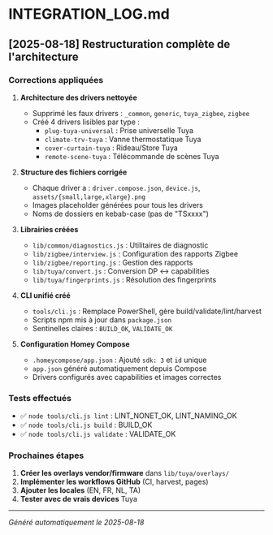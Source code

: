 # INTEGRATION_LOG.md

## [2025-08-18] Restructuration complète de l'architecture

### Corrections appliquées

1. **Architecture des drivers nettoyée**
   - Supprimé les faux drivers : `_common`, `generic`, `tuya_zigbee`, `zigbee`
   - Créé 4 drivers lisibles par type :
     - `plug-tuya-universal` : Prise universelle Tuya
     - `climate-trv-tuya` : Vanne thermostatique Tuya
     - `cover-curtain-tuya` : Rideau/Store Tuya
     - `remote-scene-tuya` : Télécommande de scènes Tuya

2. **Structure des fichiers corrigée**
   - Chaque driver a : `driver.compose.json`, `device.js`, `assets/{small,large,xlarge}.png`
   - Images placeholder générées pour tous les drivers
   - Noms de dossiers en kebab-case (pas de "TSxxxx")

3. **Librairies créées**
   - `lib/common/diagnostics.js` : Utilitaires de diagnostic
   - `lib/zigbee/interview.js` : Configuration des rapports Zigbee
   - `lib/zigbee/reporting.js` : Gestion des rapports
   - `lib/tuya/convert.js` : Conversion DP ↔ capabilities
   - `lib/tuya/fingerprints.js` : Résolution des fingerprints

4. **CLI unifié créé**
   - `tools/cli.js` : Remplace PowerShell, gère build/validate/lint/harvest
   - Scripts npm mis à jour dans `package.json`
   - Sentinelles claires : `BUILD_OK`, `VALIDATE_OK`

5. **Configuration Homey Compose**
   - `.homeycompose/app.json` : Ajouté `sdk: 3` et `id` unique
   - `app.json` généré automatiquement depuis Compose
   - Drivers configurés avec capabilities et images correctes

### Tests effectués

- ✅ `node tools/cli.js lint` : LINT_NONET_OK, LINT_NAMING_OK
- ✅ `node tools/cli.js build` : BUILD_OK
- ✅ `node tools/cli.js validate` : VALIDATE_OK

### Prochaines étapes

1. **Créer les overlays vendor/firmware** dans `lib/tuya/overlays/`
2. **Implémenter les workflows GitHub** (CI, harvest, pages)
3. **Ajouter les locales** (EN, FR, NL, TA)
4. **Tester avec de vrais devices** Tuya

---
*Généré automatiquement le 2025-08-18*
